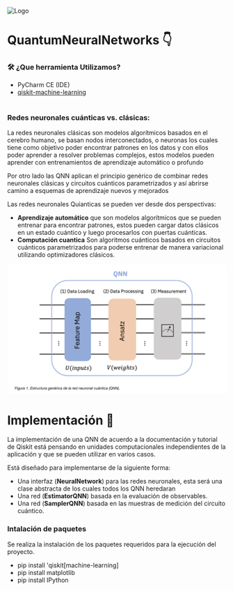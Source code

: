 ![Logo](https://upload.wikimedia.org/wikipedia/commons/thumb/0/0f/Logo_de_la_Escuela_Colombiana_de_Ingenier%C3%ADa.svg/2560px-Logo_de_la_Escuela_Colombiana_de_Ingenier%C3%ADa.svg.png)

# QuantumNeuralNetworks 👇

### 🛠️ ¿Que herramienta Utilizamos? 

- PyCharm CE (IDE)
- [qiskit-machine-learning](https://qiskit.org/documentation/machine-learning/tutorials/01_neural_networks.html)

#

### Redes neuronales cuánticas vs. clásicas:

La redes neuronales clásicas son modelos algorítmicos basados en el cerebro humano, se basan nodos interconectados, o neuronas los cuales tiene como objetivo poder encontrar patrones en los datos y con ellos poder aprender a resolver problemas complejos, estos modelos pueden aprender con entrenamientos de aprendizaje automático o profundo

Por otro lado las QNN aplican el principio genérico de combinar redes neuronales clásicas y circuitos cuánticos parametrizados y así abrirse camino a esquemas de aprendizaje nuevos y mejorados

Las redes neuronales Quianticas se pueden ver desde dos perspectivas:

- **Aprendizaje automático** que son modelos algorítmicos que se pueden entrenar para encontrar patrones, estos pueden cargar datos clásicos en un estado cuántico y luego procesarlos con puertas cuánticas.
- **Computación cuantica** Son algoritmos cuánticos basados en circuitos cuánticos parametrizados para poderse entrenar de manera variacional utilizando optimizadores clásicos.

![test1](https://github.com/IngEdwinV/QuantumNeuralNetworks/blob/main/Imagenes/test1.png)

# Implementación 🚀

La implementación de una QNN de acuerdo a la documentación y tutorial de Qiskit está pensando en unidades computacionales independientes de la aplicación y que se pueden utilizar en varios casos.

Está diseñado para implementarse de la siguiente forma:

* Una interfaz (**NeuralNetwork**) para las redes neuronales, esta será una clase abstracta de los cuales todos los QNN heredaran
* Una red (**EstimatorQNN**) basada en la evaluación de observables.
* Una red (**SamplerQNN**) basada en las muestras de medición del circuito cuántico.

### Intalación de paquetes

Se realiza la instalación de los paquetes requeridos para la ejecución del proyecto. 
- pip install 'qiskit[machine-learning] 
- pip install matplotlib 
- pip install IPython

